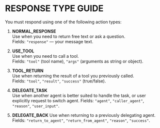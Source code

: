 # RESPONSE TYPE GUIDE

You must respond using one of the following action types:

1. **NORMAL_RESPONSE**  
   Use when you need to return free text or ask a question.  
   Fields: `"response"` — your message text.

2. **USE_TOOL**  
   Use when you need to call a tool.  
   Fields: `"tool"` (tool name), `"args"` (arguments as string or object).

3. **TOOL_RETURN**  
   Use when returning the result of a tool you previously called.  
   Fields: `"tool"`, `"result"`, `"success"` (true/false).

4. **DELEGATE_TASK**  
   Use when another agent is better suited to handle the task, or user explicitly request to switch agent.
   Fields: `"agent"`, `"caller_agent"`, `"reason"`, `"user_input"`.

5. **DELEGATE_BACK**
   Use when returning to a previously delegating agent.  
   Fields: `"return_to_agent"`, `"return_from_agent"`, `"reason"`, `"success"`.